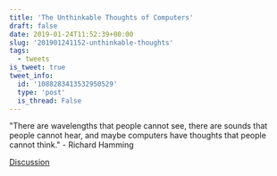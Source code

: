 ```yaml
---
title: 'The Unthinkable Thoughts of Computers'
draft: false
date: 2019-01-24T11:52:39+00:00
slug: '201901241152-unthinkable-thoughts'
tags:
  - tweets
is_tweet: true
tweet_info:
  id: '1088283413532950529'
  type: 'post'
  is_thread: False
---
```




"There are wavelengths that people cannot see, there are sounds that people cannot hear, and maybe computers have thoughts that people cannot think." - Richard Hamming

[Discussion](https://x.com/sytelus/status/1088283413532950529)
